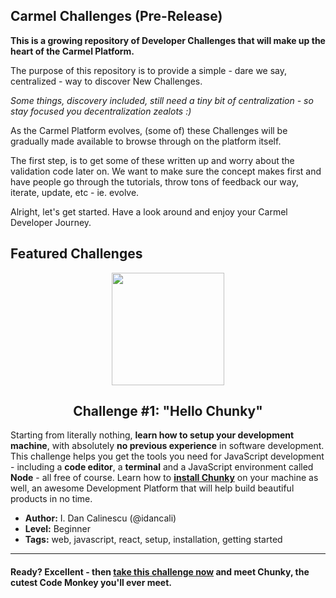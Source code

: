 ## Carmel Challenges (Pre-Release)

**This is a growing repository of Developer Challenges that will make up the heart of the Carmel Platform.**

The purpose of this repository is to provide a simple - dare we say, centralized - way to discover New Challenges.

*Some things, discovery included, still need a tiny bit of centralization - so stay focused you decentralization zealots :)*

As the Carmel Platform evolves, (some of) these Challenges will be gradually made available to browse through on the platform itself.

The first step, is to get some of these written up and worry about the validation code later on. We want to make sure the concept makes first and have people go through the tutorials, throw tons of feedback our way, iterate, update, etc - ie. evolve.

Alright, let's get started. Have a look around and enjoy your Carmel Developer Journey.

## Featured Challenges

<p align="center">
  <img src="https://raw.githubusercontent.com/fluidtrends/carmel/master/assets/chunky-logo.gif" width="180">
  <h2 align="center"> Challenge #1: "Hello Chunky" </h2>
</p>

Starting from literally nothing, **learn how to setup your development machine**, with absolutely **no previous experience** in software development. This challenge helps you get the tools you need for JavaScript development - including a **code editor**, a **terminal** and a JavaScript environment called **Node** - all free of course. Learn how to [**install Chunky**](http://chunky.io) on your machine as well, an awesome Development Platform that will help build beautiful products in no time.

* **Author:** I. Dan Calinescu (@idancali)
* **Level:** Beginner
* **Tags:** web, javascript, react, setup, installation, getting started

---

#### Ready? Excellent - then [take this challenge now](hello-chunky) and meet Chunky, the cutest Code Monkey you'll ever meet.
